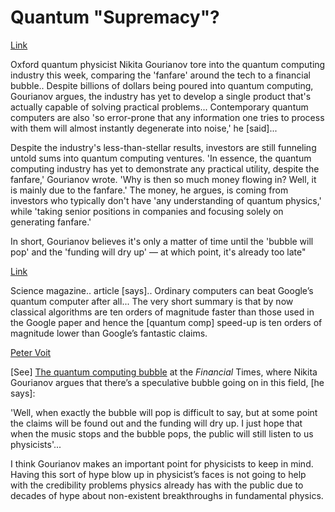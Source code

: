 # Quantum "Supremacy"?

[Link](https://futurism.com/the-byte/oxford-physicist-unloads-quantum-computing?amp)

Oxford quantum physicist Nikita Gourianov tore into the quantum
computing industry this week, comparing the 'fanfare' around the tech
to a financial bubble.. Despite billions of dollars being poured into
quantum computing, Gourianov argues, the industry has yet to develop a
single product that's actually capable of solving practical
problems... Contemporary quantum computers are also 'so error-prone
that any information one tries to process with them will almost
instantly degenerate into noise,' he [said]...

Despite the industry's less-than-stellar results, investors are still
funneling untold sums into quantum computing ventures. 'In essence,
the quantum computing industry has yet to demonstrate any practical
utility, despite the fanfare,' Gourianov wrote. 'Why is then so much
money flowing in? Well, it is mainly due to the fanfare.' The money,
he argues, is coming from investors who typically don't have 'any
understanding of quantum physics,' while 'taking senior positions in
companies and focusing solely on generating fanfare.'

In short, Gourianov believes it's only a matter of time until the
'bubble will pop' and the 'funding will dry up' — at which point, it's
already too late"

[Link](https://gilkalai.wordpress.com/2022/08/06/ordinary-computers-can-beat-googles-quantum-computer-after-all/)

Science magazine.. article [says].. Ordinary computers can beat
Google’s quantum computer after all... The very short summary is that
by now classical algorithms are ten orders of magnitude faster than
those used in the Google paper and hence the [quantum comp] speed-up
is ten orders of magnitude lower than Google’s fantastic claims.

[Peter Voit](https://www.math.columbia.edu/~woit/wordpress/?p=13044)

[See] [The quantum computing bubble](https://www.ft.com/content/6d2e34ab-f9fd-4041-8a96-91802bab7765) 
at the *Financial* Times, where Nikita Gourianov argues that there’s a
speculative bubble going on in this field, [he says]:

'Well, when exactly the bubble will pop is difficult to say, but at
some point the claims will be found out and the funding will dry up. I
just hope that when the music stops and the bubble pops, the public
will still listen to us physicists'...

I think Gourianov makes an important point for physicists to keep in
mind. Having this sort of hype blow up in physicist’s faces is not
going to help with the credibility problems physics already has with
the public due to decades of hype about non-existent breakthroughs in
fundamental physics.

